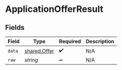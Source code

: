 # ApplicationOfferResult


## Fields

| Field                                        | Type                                         | Required                                     | Description                                  |
| -------------------------------------------- | -------------------------------------------- | -------------------------------------------- | -------------------------------------------- |
| `data`                                       | [shared.Offer](../../models/shared/offer.md) | :heavy_check_mark:                           | N/A                                          |
| `raw`                                        | *string*                                     | :heavy_minus_sign:                           | N/A                                          |